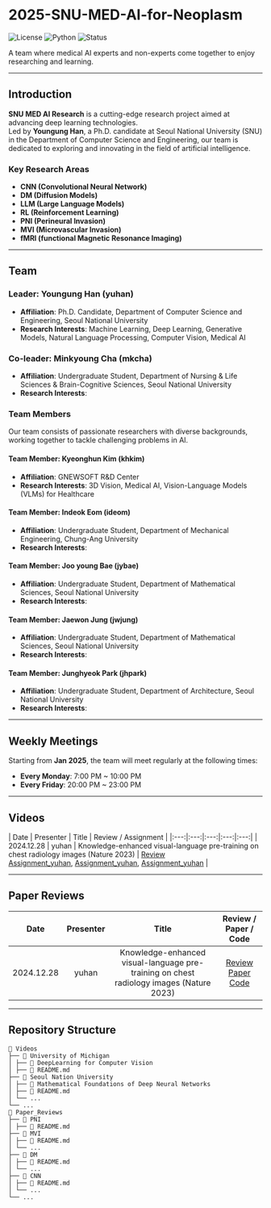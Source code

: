 # 2025-SNU-MED-AI-for-Neoplasm

![License](https://img.shields.io/badge/license-MIT-blue.svg)
![Python](https://img.shields.io/badge/Python-3.8%2B-blue)
![Status](https://img.shields.io/badge/Status-Active-brightgreen)

A team where medical AI experts and non-experts come together to enjoy researching and learning.

---

## Introduction

**SNU MED AI Research** is a cutting-edge research project aimed at advancing deep learning technologies.  
Led by **Youngung Han**, a Ph.D. candidate at Seoul National University (SNU) in the Department of Computer Science and Engineering, our team is dedicated to exploring and innovating in the field of artificial intelligence.

### Key Research Areas

- **CNN (Convolutional Neural Network)**
- **DM (Diffusion Models)**
- **LLM (Large Language Models)**
- **RL (Reinforcement Learning)**
- **PNI (Perineural Invasion)**
- **MVI (Microvascular Invasion)**
- **fMRI (functional Magnetic Resonance Imaging)**

---

## Team

### Leader: Youngung Han (yuhan)
- **Affiliation**: Ph.D. Candidate, Department of Computer Science and Engineering, Seoul National University
- **Research Interests**: Machine Learning, Deep Learning, Generative Models, Natural Language Processing, Computer Vision, Medical AI

### Co-leader: Minkyoung Cha (mkcha)
- **Affiliation**: Undergraduate Student, Department of Nursing & Life Sciences & Brain-Cognitive Sciences, Seoul National University
- **Research Interests**: 
 
### Team Members
Our team consists of passionate researchers with diverse backgrounds, working together to tackle challenging problems in AI.
#### Team Member: Kyeonghun Kim (khkim)
- **Affiliation**: GNEWSOFT R&D Center
- **Research Interests**: 3D Vision, Medical AI, Vision-Language Models (VLMs) for Healthcare

#### Team Member: Indeok Eom (ideom)
- **Affiliation**: Undergraduate Student, Department of Mechanical Engineering, Chung-Ang University
- **Research Interests**: 

#### Team Member: Joo young Bae (jybae)
- **Affiliation**: Undergraduate Student, Department of Mathematical Sciences, Seoul National University
- **Research Interests**: 

#### Team Member: Jaewon Jung (jwjung)
- **Affiliation**: Undergraduate Student, Department of Mathematical Sciences, Seoul National University
- **Research Interests**:

#### Team Member: Junghyeok Park (jhpark)
- **Affiliation**: Undergraduate Student, Department of Architecture, Seoul National University
- **Research Interests**:
  
---

## Weekly Meetings

Starting from **Jan 2025**, the team will meet regularly at the following times:

- **Every Monday**: 7:00 PM ~ 10:00 PM 
- **Every Friday**: 20:00 PM ~ 23:00 PM 

---

## Videos
| Date | Presenter | Title | Review / Assignment |
|:---:|:---:|:---:|:---:|:---:|
| 2024.12.28 | yuhan | Knowledge-enhanced visual-language pre-training on chest radiology images (Nature 2023) | [Review](https://github.com/youngunghan/2025-SNU-MED-AI-for-Neoplasm/blob/main/Paper%20Review/LLM/Knowledge-enhanced%20visual-language%20pre-training%20on%20chest%20radiology%20images%20(Nature%202023)/Knowledge-enhanced%20visual-language%20pre-training%20on%20chest%20radiology%20images%20(Nature%202023).pdf) <br> [Assignment_yuhan](https://github.com/youngunghan/2025-SNU-MED-AI-for-Neoplasm/blob/main/Paper%20Review/LLM/Knowledge-enhanced%20visual-language%20pre-training%20on%20chest%20radiology%20images%20(Nature%202023)/Knowledge-enhanced%20visual-language%20pre-training%20on%20chest%20radiology%20images%20(Nature%202023)_yuhan.ipynb), [Assignment_yuhan](https://github.com/youngunghan/2025-SNU-MED-AI-for-Neoplasm/blob/main/Paper%20Review/LLM/Knowledge-enhanced%20visual-language%20pre-training%20on%20chest%20radiology%20images%20(Nature%202023)/Knowledge-enhanced%20visual-language%20pre-training%20on%20chest%20radiology%20images%20(Nature%202023)_yuhan.ipynb), [Assignment_yuhan](https://github.com/youngunghan/2025-SNU-MED-AI-for-Neoplasm/blob/main/Paper%20Review/LLM/Knowledge-enhanced%20visual-language%20pre-training%20on%20chest%20radiology%20images%20(Nature%202023)/Knowledge-enhanced%20visual-language%20pre-training%20on%20chest%20radiology%20images%20(Nature%202023)_yuhan.ipynb) |


---

## Paper Reviews
| Date | Presenter | Title | Review / Paper / Code |
|:---:|:---:|:---:|:---:|
| 2024.12.28 | yuhan | Knowledge-enhanced visual-language pre-training on chest radiology images (Nature 2023) | [Review](https://github.com/youngunghan/2025-SNU-MED-AI-for-Neoplasm/blob/main/Paper%20Review/LLM/Knowledge-enhanced%20visual-language%20pre-training%20on%20chest%20radiology%20images%20(Nature%202023)/Knowledge-enhanced%20visual-language%20pre-training%20on%20chest%20radiology%20images%20(Nature%202023).pdf) <br> [Paper](https://www.nature.com/articles/s41467-023-40260-7) <br> [Code](https://github.com/youngunghan/2025-SNU-MED-AI-for-Neoplasm/blob/main/Paper%20Review/LLM/Knowledge-enhanced%20visual-language%20pre-training%20on%20chest%20radiology%20images%20(Nature%202023)/Knowledge-enhanced%20visual-language%20pre-training%20on%20chest%20radiology%20images%20(Nature%202023)_yuhan.ipynb) |

---

## Repository Structure
```
📂 Videos
├── 📁 University of Michigan
│ ├── 📁 DeepLearning for Computer Vision
│ ├── 📄 README.md
├── 📁 Seoul Nation University
│ ├── 📁 Mathematical Foundations of Deep Neural Networks
│ ├── 📄 README.md 
│ └── ...
└── ...
📂 Paper_Reviews
├── 📁 PNI
│ ├── 📄 README.md 
├── 📁 MVI
│ ├── 📄 README.md 
│ └── ...
├── 📁 DM
│ ├── 📄 README.md
│ └── ...
├── 📁 CNN
│ ├── 📄 README.md
│ └── ...
└── ...
```
